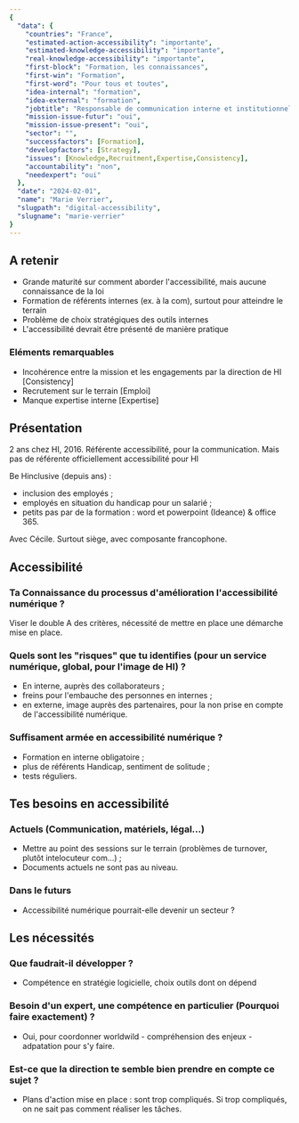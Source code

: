 ```yaml
---
{
  "data": {
    "countries": "France",
    "estimated-action-accessibility": "importante",
    "estimated-knowledge-accessibility": "importante",
    "real-knowledge-accessibility": "importante",
    "first-block": "Formation, les connaissances",
    "first-win": "Formation",
    "first-word": "Pour tous et toutes",
    "idea-internal": "formation",
    "idea-external": "formation",
    "jobtitle": "Responsable de communication interne et institutionnelle",
    "mission-issue-futur": "oui",
    "mission-issue-present": "oui",
    "sector": "",
    "successfactors": [Formation],
    "developfactors": [Strategy],
    "issues": [Knowledge,Recruitment,Expertise,Consistency],
    "accountability": "non",
    "needexpert": "oui"
  },
  "date": "2024-02-01",
  "name": "Marie Verrier",
  "slugpath": "digital-accessibility",
  "slugname": "marie-verrier"
}
---
```


## A retenir

  - Grande maturité sur comment aborder l'accessibilité, mais aucune connaissance de la loi
  - Formation de référents internes (ex. à la com), surtout pour atteindre le terrain
  - Problème de choix stratégiques des outils internes
  - L'accessibilité devrait être présenté de manière pratique

### Eléments remarquables
 
 - Incohérence entre la mission et les engagements par la direction de HI [Consistency]
 - Recrutement sur le terrain [Emploi]
 - Manque expertise interne [Expertise]

## Présentation

2 ans chez HI, 2016. Référente accessibilité, pour la communication. Mais pas de référente officiellement accessibilité pour HI

Be Hinclusive (depuis ans) :

  - inclusion des employés ;
  - employés en situation du handicap pour un salarié ;
  - petits pas par de la formation : word et powerpoint (Ideance) & office 365. 

Avec Cécile. Surtout siège, avec composante francophone.

## Accessibilité

### Ta Connaissance du processus d'amélioration l'accessibilité numérique ?

Viser le double A des critères, nécessité de mettre en place une démarche mise en place. 

### Quels sont les "risques" que tu identifies (pour un service numérique, global, pour l'image de HI) ?

 - En interne, auprès des collaborateurs ;
 - freins pour l'embauche des personnes en internes ;
 - en externe, image auprès des partenaires, pour la non prise en compte de l'accessibilité numérique.

### Suffisament armée en accessibilité numérique ?

 - Formation en interne obligatoire ;
 - plus de référents Handicap, sentiment de solitude ;
 - tests réguliers.

## Tes besoins en accessibilité

### Actuels (Communication, matériels, légal...)

 - Mettre au point des sessions sur le terrain (problèmes de turnover, plutôt intelocuteur com...) ; 
 - Documents actuels ne sont pas au niveau. 

### Dans le futurs

 - Accessibilité numérique pourrait-elle devenir un secteur ?

## Les nécessités

### Que faudrait-il développer ?

 - Compétence en stratégie logicielle, choix outils dont on dépend

### Besoin d'un expert, une compétence en particulier (Pourquoi faire exactement) ?

 - Oui, pour coordonner worldwild - compréhension des enjeux - adpatation pour s'y faire.

### Est-ce que la direction te semble bien prendre en compte ce sujet ?

 - Plans d'action mise en place : sont trop compliqués. Si trop compliqués, on ne sait pas comment réaliser les tâches.  

